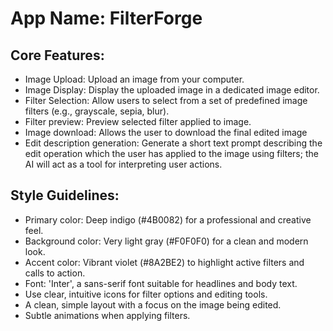 # **App Name**: FilterForge

## Core Features:

- Image Upload: Upload an image from your computer.
- Image Display: Display the uploaded image in a dedicated image editor.
- Filter Selection: Allow users to select from a set of predefined image filters (e.g., grayscale, sepia, blur).
- Filter preview: Preview selected filter applied to image.
- Image download: Allows the user to download the final edited image
- Edit description generation: Generate a short text prompt describing the edit operation which the user has applied to the image using filters; the AI will act as a tool for interpreting user actions.

## Style Guidelines:

- Primary color: Deep indigo (#4B0082) for a professional and creative feel.
- Background color: Very light gray (#F0F0F0) for a clean and modern look.
- Accent color: Vibrant violet (#8A2BE2) to highlight active filters and calls to action.
- Font: 'Inter', a sans-serif font suitable for headlines and body text.
- Use clear, intuitive icons for filter options and editing tools.
- A clean, simple layout with a focus on the image being edited.
- Subtle animations when applying filters.